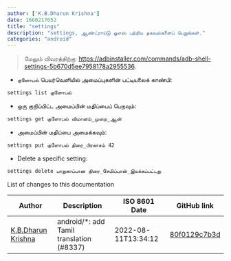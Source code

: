 ```yaml
---
author: ['K.B.Dharun Krishna']
date: 1660217652
title: "settings"
description: "settings, ஆண்ட்ராய்டு ஓஎஸ் பற்றிய தகவல்களைப் பெறுங்கள்."
categories: "android"
---
```

> மேலும் விவரத்திற்கு: <https://adbinstaller.com/commands/adb-shell-settings-5b670d5ee7958178a2955536>.

- `குளோபல்` பெயர்வெளியில் அமைப்புகளின் பட்டியலைக் காண்பி:

```bash
settings list குளோபல்
```

- ஒரு குறிப்பிட்ட அமைப்பின் மதிப்பைப் பெறவும்:

```bash
settings get குளோபல் விமானம்_முறை_ஆன்
```

- அமைப்பின் மதிப்பை அமைக்கவும்:

```bash
settings put குளோபல் திரை_பிரகாசம் 42
```

- Delete a specific setting:

```bash
settings delete பாதுகாப்பான திரை_சேமிப்பான்_இயக்கப்பட்டது
```
List of changes to this documentation


Author | Description | ISO 8601 Date | GitHub link
------|-----|-----|-----
[K.B.Dharun Krishna](mailto:kbdharunkrishna@gmail.com) | android/*: add Tamil translation (#8337) | 2022-08-11T13:34:12 | [80f0129c7b3d](https://github.com/tldr-pages/tldr/commit/80f0129c7b3d8a56491c6cbda60c59815c987095)

